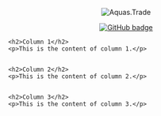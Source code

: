 <p align="center"> <img src="https://komarev.com/ghpvc/?username=RubyAquaMarine" alt="Aquas.Trade" /> </p>

<p align="center">
  <a href="https://github.com/RubyAquaMarine?tab=followers">
    <img src="https://img.shields.io/github/followers/RubyAquaMarine?label=Followers&logo=GitHub&style=for-the-badge" alt="GitHub badge" />
  </a>
</p>


      <h2>Column 1</h2>
      <p>This is the content of column 1.</p>
  
  
      <h2>Column 2</h2>
      <p>This is the content of column 2.</p>

 
      <h2>Column 3</h2>
      <p>This is the content of column 3.</p>
  

